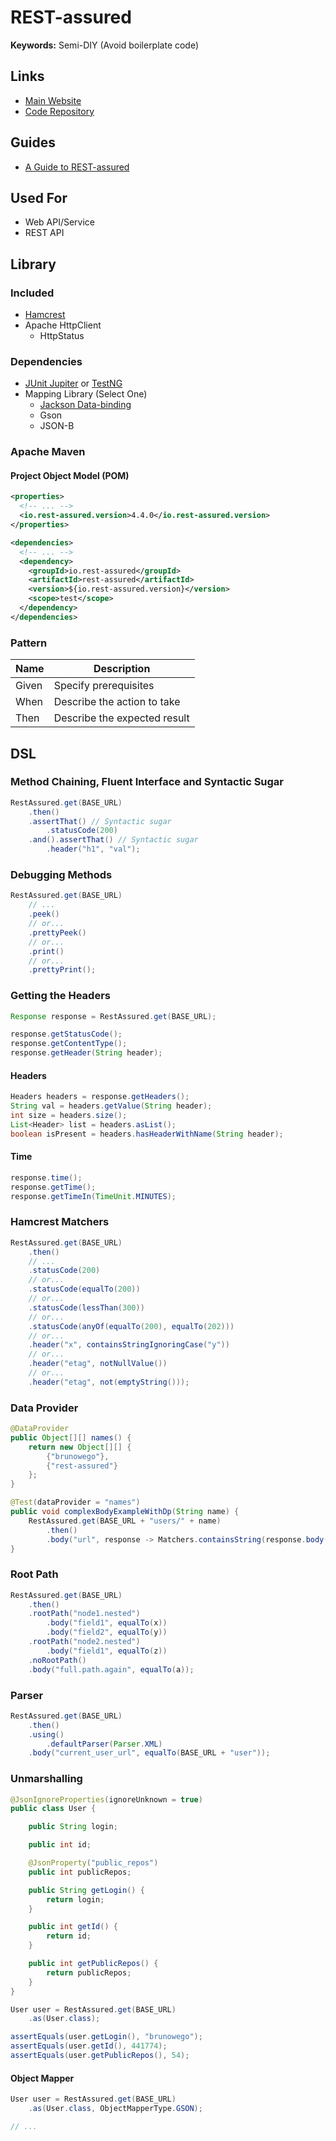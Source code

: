 # REST-assured

**Keywords:** Semi-DIY (Avoid boilerplate code)

## Links

- [Main Website](https://rest-assured.io/)
- [Code Repository](https://github.com/rest-assured/rest-assured)

## Guides

- [A Guide to REST-assured](https://www.baeldung.com/rest-assured-tutorial)

## Used For

- Web API/Service
- REST API

## Library

### Included

- [Hamcrest](/hamcrest.md)
- Apache HttpClient
  - HttpStatus

### Dependencies

- [JUnit Jupiter](/junit/junit-jupiter.md) or [TestNG](/testng.md)
- Mapping Library (Select One)
  - [Jackson Data-binding](/jackson/jackson-databind.md)
  - Gson
  - JSON-B

### Apache Maven

#### Project Object Model (POM)

```xml
<properties>
  <!-- ... -->
  <io.rest-assured.version>4.4.0</io.rest-assured.version>
</properties>

<dependencies>
  <!-- ... -->
  <dependency>
    <groupId>io.rest-assured</groupId>
    <artifactId>rest-assured</artifactId>
    <version>${io.rest-assured.version}</version>
    <scope>test</scope>
  </dependency>
</dependencies>
```

### Pattern

| Name  | Description                  |
| ----- | ---------------------------- |
| Given | Specify prerequisites        |
| When  | Describe the action to take  |
| Then  | Describe the expected result |

## DSL

### Method Chaining, Fluent Interface and Syntactic Sugar

```java
RestAssured.get(BASE_URL)
    .then()
    .assertThat() // Syntactic sugar
        .statusCode(200)
    .and().assertThat() // Syntactic sugar
        .header("h1", "val");
```

### Debugging Methods

```java
RestAssured.get(BASE_URL)
    // ...
    .peek()
    // or...
    .prettyPeek()
    // or...
    .print()
    // or...
    .prettyPrint();
```

### Getting the Headers

```java
Response response = RestAssured.get(BASE_URL);

response.getStatusCode();
response.getContentType();
response.getHeader(String header);
```

#### Headers

```java
Headers headers = response.getHeaders();
String val = headers.getValue(String header);
int size = headers.size();
List<Header> list = headers.asList();
boolean isPresent = headers.hasHeaderWithName(String header);
```

#### Time

```java
response.time();
response.getTime();
response.getTimeIn(TimeUnit.MINUTES);
```

### Hamcrest Matchers

```java
RestAssured.get(BASE_URL)
    .then()
    // ...
    .statusCode(200)
    // or...
    .statusCode(equalTo(200))
    // or...
    .statusCode(lessThan(300))
    // or...
    .statusCode(anyOf(equalTo(200), equalTo(202)))
    // or...
    .header("x", containsStringIgnoringCase("y"))
    // or...
    .header("etag", notNullValue())
    // or...
    .header("etag", not(emptyString()));
```

### Data Provider

```java
@DataProvider
public Object[][] names() {
    return new Object[][] {
        {"brunowego"},
        {"rest-assured"}
    };
}

@Test(dataProvider = "names")
public void complexBodyExampleWithDp(String name) {
    RestAssured.get(BASE_URL + "users/" + name)
        .then()
        .body("url", response -> Matchers.containsString(response.body().jsonPath().get("login")));
}
```

### Root Path

```java
RestAssured.get(BASE_URL)
    .then()
    .rootPath("node1.nested")
        .body("field1", equalTo(x))
        .body("field2", equalTo(y))
    .rootPath("node2.nested")
        .body("field1", equalTo(z))
    .noRootPath()
    .body("full.path.again", equalTo(a));
```

### Parser

```java
RestAssured.get(BASE_URL)
    .then()
    .using()
        .defaultParser(Parser.XML)
    .body("current_user_url", equalTo(BASE_URL + "user"));
```

### Unmarshalling

```java
@JsonIgnoreProperties(ignoreUnknown = true)
public class User {

    public String login;

    public int id;

    @JsonProperty("public_repos")
    public int publicRepos;

    public String getLogin() {
        return login;
    }

    public int getId() {
        return id;
    }

    public int getPublicRepos() {
        return publicRepos;
    }
}

User user = RestAssured.get(BASE_URL)
    .as(User.class);

assertEquals(user.getLogin(), "brunowego");
assertEquals(user.getId(), 441774);
assertEquals(user.getPublicRepos(), 54);
```

#### Object Mapper

```java
User user = RestAssured.get(BASE_URL)
    .as(User.class, ObjectMapperType.GSON);

// ...
```
